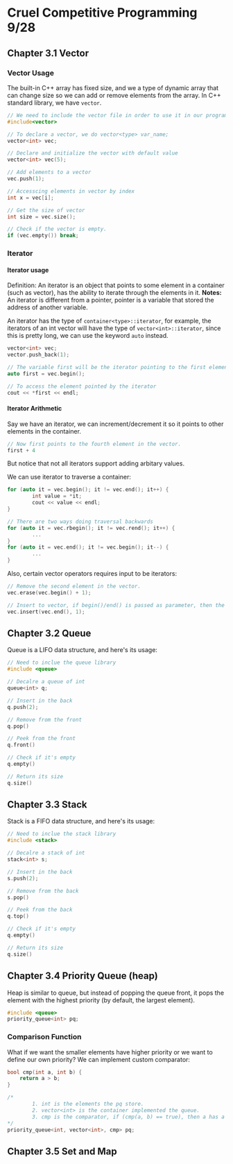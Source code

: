 # Cruel Competitive Programming 9/28
## Chapter 3.1 Vector
### Vector Usage
The built-in C++ array has fixed size, and we a type of dynamic array that can change size so we can add or remove elements from the array. In C++ standard library, we have `vector`.
```cpp
// We need to include the vector file in order to use it in our program
#include<vector>

// To declare a vector, we do vector<type> var_name;
vector<int> vec; 

// Declare and initialize the vector with default value
vector<int> vec(5); 

// Add elements to a vector
vec.push(1);

// Accesscing elements in vector by index
int x = vec[i];

// Get the size of vector
int size = vec.size();

// Check if the vector is empty.
if (vec.empty()) break;
```

### Iterator
#### Iterator usage
Definition: An iterator is an object that points to some element in a container (such as vector), has the ability to iterate through the elements in it. 
**Notes:** An iterator is different from a pointer, pointer is a variable that stored the address of another variable.

An iterator has the type of `container<type>::iterator`, for example, the iterators of an int vector will have the type of `vector<int>::iterator`, since this is pretty long, we can use the keyword `auto` instead.
```cpp
vector<int> vec;
vector.push_back(1);

// The variable first will be the iterator pointing to the first element of vec
auto first = vec.begin();

// To access the element pointed by the iterator
cout << *first << endl;
```
#### Iterator Arithmetic
Say we have an iterator, we can increment/decrement it so it points to other elements in the container.
```cpp
// Now first points to the fourth element in the vector.
first + 4
```
But notice that not all iterators support adding arbitary values.

We can use iterator to traverse a container:
```cpp
for (auto it = vec.begin(); it != vec.end(); it++) {
        int value = *it;
        cout << value << endl;
}

// There are two ways doing traversal backwards
for (auto it = vec.rbegin(); it != vec.rend(); it++) {
        ...
}
for (auto it = vec.end(); it != vec.begin(); it--) {
        ...
}
```

Also, certain vector operators requires input to be iterators:
```cpp
// Remove the second element in the vector.
vec.erase(vec.begin() + 1);

// Insert to vector, if begin()/end() is passed as parameter, then the element will be inserted to start/end.
vec.insert(vec.end(), 1);
```
## Chapter 3.2 Queue
Queue is a LIFO data structure, and here's its usage:
```cpp
// Need to inclue the queue library
#include <queue>

// Decalre a queue of int
queue<int> q;

// Insert in the back
q.push(2);

// Remove from the front
q.pop()

// Peek from the front
q.front()

// Check if it's empty
q.empty()

// Return its size
q.size()
```

## Chapter 3.3 Stack
Stack is a FIFO data structure, and here's its usage:
```cpp
// Need to inclue the stack library
#include <stack>

// Decalre a stack of int
stack<int> s;

// Insert in the back
s.push(2);

// Remove from the back
s.pop()

// Peek from the back
q.top()

// Check if it's empty
q.empty()

// Return its size
q.size()
```
## Chapter 3.4 Priority Queue (heap)
Heap is similar to queue, but instead of popping the queue front, it pops the element with the highest priority (by default, the largest element).
```cpp
#include <queue>
priority_queue<int> pq;
```
### Comparison Function
What if we want the smaller elements have higher priority or we want to define our own priority? We can implement custom comparator:
```cpp
bool cmp(int a, int b) {
    return a > b;
}

/*
        1. int is the elements the pq store.
        2. vector<int> is the container implemented the queue.
        3. cmp is the comparator, if (cmp(a, b) == true), then a has a higher priority than b.
*/
priority_queue<int, vector<int>, cmp> pq;
```

## Chapter 3.5 Set and Map
